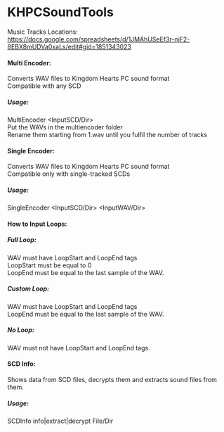 # KHPCSoundTools
Music Tracks Locations: https://docs.google.com/spreadsheets/d/1JMAhUSeEf3r-njF2-8EBX8mUDVa0xaLs/edit#gid=1851343023
#### Multi Encoder:
Converts WAV files to Kingdom Hearts PC sound format <br/>
Compatible with any SCD
##### Usage:
MultiEncoder <InputSCD/Dir> <br/>
Put the WAVs in the multiencoder folder <br/>
Rename them starting from 1.wav until you fulfil the number of tracks <br/>
#### Single Encoder:
Converts WAV files to Kingdom Hearts PC sound format <br/>
Compatible only with single-tracked SCDs
##### Usage:
SingleEncoder <InputSCD/Dir> <InputWAV/Dir> <br/>
#### How to Input Loops:
##### Full Loop:
WAV must have LoopStart and LoopEnd tags <br/>
LoopStart must be equal to 0 <br/>
LoopEnd must be equal to the last sample of the WAV.
##### Custom Loop:
WAV must have LoopStart and LoopEnd tags <br/>
LoopEnd must be equal to the last sample of the WAV.
##### No Loop:
WAV must not have LoopStart and LoopEnd tags.
#### SCD Info:
Shows data from SCD files, decrypts them and extracts sound files from them.
##### Usage:
SCDInfo info|extract|decrypt File/Dir
